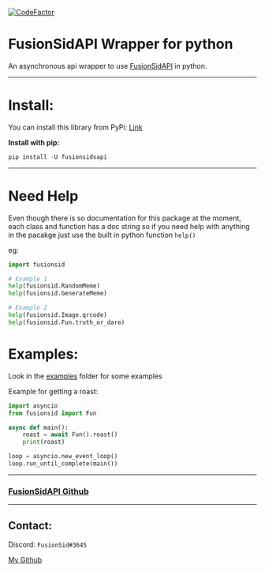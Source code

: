 [![CodeFactor](https://www.codefactor.io/repository/github/fusionsid/fusionsidapi.py/badge)](https://www.codefactor.io/repository/github/fusionsid/fusionsidapi.py)

# FusionSidAPI Wrapper for python

An asynchronous api wrapper to use [FusionSidAPI](https://fusionsidapi.herokuapp.com/) in python.

---

# Install:

You can install this library from PyPi: [Link](https://pypi.org/project/fusionsidsapi/)

**Install with pip:**
```py
pip install -U fusionsidsapi
```

---

# Need Help

Even though there is so documentation for this package at the moment, each class and function has a doc string so if you need help with anything in the pacakge just use the built in python function `help()`

eg:
```py
import fusionsid

# Example 1
help(fusionsid.RandomMeme)
help(fusionsid.GenerateMeme)

# Example 2
help(fusionsid.Image.qrcode)
help(fusionsid.Fun.truth_or_dare)

```

# Examples:

Look in the [examples](https://github.com/FusionSid/FusionSidAPI.py/tree/master/examples) folder for some examples

Example for getting a roast:
```py
import asyncio
from fusionsid import Fun

async def main():
    roast = await Fun().roast()
    print(roast)

loop = asyncio.new_event_loop()
loop.run_until_complete(main())
```

---

### [FusionSidAPI Github](https://github.com/FusionSid/FusionSidsAPI)

---

## Contact:
Discord: `FusionSid#3645`

[My Github](https://github.com/FusionSid/)